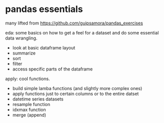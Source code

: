 # pandas essentials
many lifted from https://github.com/guipsamora/pandas_exercises

eda: some basics on how to get a feel for a dataset and do some essential data wrangling. 
- look at basic dataframe layout
- summarize
- sort
- filter
- access specific parts of the dataframe

apply: cool functions. 
- build simple lamba functions (and slightly more complex ones)
- apply functions just to certain columns or to the entire datset
- datetime series datasets
- resample function
- idxmax function
- merge (append)